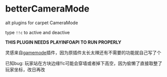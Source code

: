 # betterCameraMode
alt plugins for carpet CameraMode

type `!!c` to active and deactive

**THIS PLUGIN NEEDS PLAYINFOAPI TO RUN PROPERLY**

灵感来自[gamemode](https://github.com/Squaregentleman/MCDR-plugins)插件，因为原插件太长太辣还有不需要的功能就自己写了个

已知bug: 玩家站在方块边缘!!c可能会穿墙或者掉下高空，因为偷懒了直接取整了玩家坐标，改日再改
